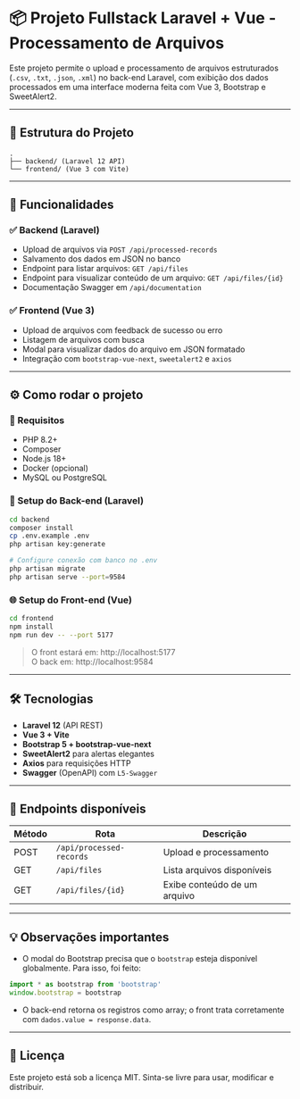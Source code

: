 # 📦 Projeto Fullstack Laravel + Vue - Processamento de Arquivos

Este projeto permite o upload e processamento de arquivos estruturados (`.csv`, `.txt`, `.json`, `.xml`) no back-end Laravel, com exibição dos dados processados em uma interface moderna feita com Vue 3, Bootstrap e SweetAlert2.

---

## 🧱 Estrutura do Projeto

```
.
├── backend/ (Laravel 12 API)
└── frontend/ (Vue 3 com Vite)
```

---

## 🚀 Funcionalidades

### ✅ Backend (Laravel)

- Upload de arquivos via `POST /api/processed-records`
- Salvamento dos dados em JSON no banco
- Endpoint para listar arquivos: `GET /api/files`
- Endpoint para visualizar conteúdo de um arquivo: `GET /api/files/{id}`
- Documentação Swagger em `/api/documentation`

### ✅ Frontend (Vue 3)

- Upload de arquivos com feedback de sucesso ou erro
- Listagem de arquivos com busca
- Modal para visualizar dados do arquivo em JSON formatado
- Integração com `bootstrap-vue-next`, `sweetalert2` e `axios`

---

## ⚙️ Como rodar o projeto

### 🔧 Requisitos

- PHP 8.2+
- Composer
- Node.js 18+
- Docker (opcional)
- MySQL ou PostgreSQL

### 🧪 Setup do Back-end (Laravel)

```bash
cd backend
composer install
cp .env.example .env
php artisan key:generate

# Configure conexão com banco no .env
php artisan migrate
php artisan serve --port=9584
```

### 🌐 Setup do Front-end (Vue)

```bash
cd frontend
npm install
npm run dev -- --port 5177
```

> O front estará em: http://localhost:5177  
> O back em: http://localhost:9584

---

## 🛠 Tecnologias

- **Laravel 12** (API REST)
- **Vue 3 + Vite**
- **Bootstrap 5 + bootstrap-vue-next**
- **SweetAlert2** para alertas elegantes
- **Axios** para requisições HTTP
- **Swagger** (OpenAPI) com `L5-Swagger`

---

## 🧪 Endpoints disponíveis

| Método | Rota                       | Descrição                      |
|--------|----------------------------|-------------------------------|
| POST   | `/api/processed-records`   | Upload e processamento        |
| GET    | `/api/files`               | Lista arquivos disponíveis    |
| GET    | `/api/files/{id}`          | Exibe conteúdo de um arquivo  |

---

## 💡 Observações importantes

- O modal do Bootstrap precisa que o `bootstrap` esteja disponível globalmente. Para isso, foi feito:

```js
import * as bootstrap from 'bootstrap'
window.bootstrap = bootstrap
```

- O back-end retorna os registros como array; o front trata corretamente com `dados.value = response.data`.

---

## 📝 Licença

Este projeto está sob a licença MIT. Sinta-se livre para usar, modificar e distribuir.